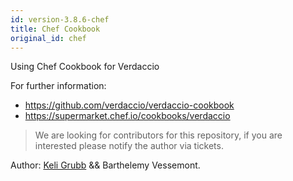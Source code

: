```yaml
---
id: version-3.8.6-chef
title: Chef Cookbook
original_id: chef
---
```


Using Chef Cookbook for Verdaccio

For further information:

* <https://github.com/verdaccio/verdaccio-cookbook>
* <https://supermarket.chef.io/cookbooks/verdaccio>

> We are looking for contributors for this repository, if you are interested please notify the author via tickets.

Author: [Keli Grubb](https://github.com/kgrubb) && Barthelemy Vessemont.